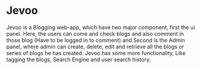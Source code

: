 # Jevoo
Jevoo is a Blogging web-app, which have two major component, first the ui panel. Here, the users can come and check blogs and also comment in those blog (Have to be logged in to comment) and Second is the Admin panel, where admin can create, delete, edit and retrieve all the blogs or series of blogs he has created. Jevoo has some more functionality, Like tagging the blogs, Search Engine and user search history.
